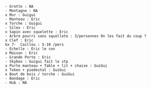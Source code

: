 	- Grotte : NA
	- Montagne : NA
	x Mur : Guigui
	- Manteau : Eric
	x Torche : Guigui
	- Silex : Eric
	x Sapin avec squelette : Eric 
	- Arbre pourri sans squellete : 3/personnes On les fait du coup ?
	x Clef : Eric
	Gx 7-  Caillou : 5-10 /pers
	- Echelle : Eric le con
	x Maison : Eric
	- Grande Porte : Eric
	- Skybox : Guigui fait le stp
	x Porte manteau + Table + lit + chaise : GuiGui
	x Token + piedestal : GuiGui
	x Bout de bois / torche : GuiGui
	- Bandage : Eric
	- Hub : NA
